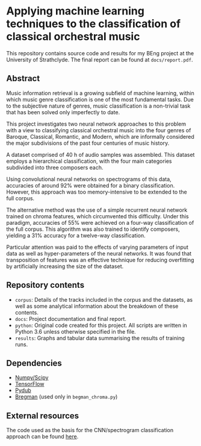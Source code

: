 # Applying machine learning techniques to the classification of classical orchestral music

This  repository contains source code and results for my BEng project at the University of Strathclyde. The final report can be found at `docs/report.pdf`.

## Abstract

Music information retrieval is a growing subfield of machine learning, within which music genre classification is one of the most fundamental tasks. Due to the subjective nature of genres, music classification is a non-trivial task that has been solved only imperfectly to date.

This project investigates two neural network approaches to this problem with a view to classifying classical orchestral music into the four genres of Baroque, Classical, Romantic, and Modern, which are informally considered the major subdivisions of the past four centuries of music history.

A dataset comprised of 40 h of audio samples was assembled. This dataset employs a hierarchical classification, with the four main categories subdivided into three composers each. 

Using convolutional neural networks on spectrograms of this data, accuracies of around 92% were obtained for a binary classification. However, this approach was too memory-intensive to be extended to the full corpus.

The alternative method was the use of a simple recurrent neural network trained on chroma features, which circumvented this difficulty. Under this paradigm, accuracies of 55% were achieved on a four-way classification of the full corpus. This algorithm was also trained to identify composers, yielding a 31% accuracy for a twelve-way classification.

Particular attention was paid to the effects of varying parameters of input data as well as hyper-parameters of the neural networks. It was found that transposition of features was an effective technique for reducing overfitting by artificially increasing the size of the dataset.

## Repository contents

* `corpus`: Details of the tracks included in the corpus and the datasets, as well as some analytical information about the breakdown of these contents.
* `docs`: Project documentation and final report.
* `python`: Original code created for this project. All scripts are written in Python 3.6 unless otherwise specified in the file.
* `results`: Graphs and tabular data summarising the results of training runs.

## Dependencies

* [Numpy/Scipy](https://scipy.org/install.html)
* [TensorFlow](https://www.tensorflow.org/install/)
* [Pydub](https://github.com/jiaaro/pydub)
* [Bregman](http://digitalmusics.dartmouth.edu/~mcasey/bregman/) (used only in `begman_chroma.py`)

## External resources

The code used as the basis for the CNN/spectrogram classification approach can be found [here](https://www.tensorflow.org/tutorials/audio_recognition).
